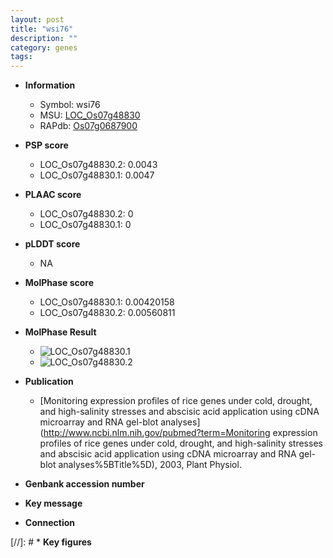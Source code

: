 ```yaml
---
layout: post
title: "wsi76"
description: ""
category: genes
tags: 
---
```


* **Information**  
    + Symbol: wsi76  
    + MSU: [LOC_Os07g48830](http://rice.plantbiology.msu.edu/cgi-bin/ORF_infopage.cgi?orf=LOC_Os07g48830)  
    + RAPdb: [Os07g0687900](http://rapdb.dna.affrc.go.jp/viewer/gbrowse_details/irgsp1?name=Os07g0687900)  

* **PSP score**  
    + LOC_Os07g48830.2: 0.0043 
    + LOC_Os07g48830.1: 0.0047 

* **PLAAC score**  
    + LOC_Os07g48830.2: 0 
    + LOC_Os07g48830.1: 0 

* **pLDDT score**
    + NA


* **MolPhase score**
    + LOC_Os07g48830.1: 0.00420158
    + LOC_Os07g48830.2: 0.00560811

* **MolPhase Result**
    + ![LOC_Os07g48830.1](https://304243504.github.io/Pictures/LOC_Os07g/LOC_Os07g48830.1.png)
    + ![LOC_Os07g48830.2](https://304243504.github.io/Pictures/LOC_Os07g/LOC_Os07g48830.2.png)

* **Publication**  
    + [Monitoring expression profiles of rice genes under cold, drought, and high-salinity stresses and abscisic acid application using cDNA microarray and RNA gel-blot analyses](http://www.ncbi.nlm.nih.gov/pubmed?term=Monitoring expression profiles of rice genes under cold, drought, and high-salinity stresses and abscisic acid application using cDNA microarray and RNA gel-blot analyses%5BTitle%5D), 2003, Plant Physiol.

* **Genbank accession number**  

* **Key message**  

* **Connection**  

[//]: # * **Key figures**  


